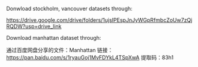 Donwload stockholm, vancouver datasets through: 

https://drive.google.com/drive/folders/1ujsIPEspJnJyWGpRfmbcZoUw7zQjRQDW?usp=drive_link 

Download manhattan dataset through: 

通过百度网盘分享的文件：Manhattan
链接：https://pan.baidu.com/s/1ryauGoj1MvFDYkL4TSpXwA 
提取码：83h1
